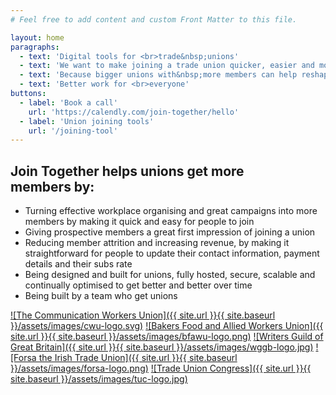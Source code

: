 ```yaml
---
# Feel free to add content and custom Front Matter to this file.

layout: home
paragraphs: 
  - text: 'Digital tools for <br>trade&nbsp;unions'
  - text: 'We want to make joining a trade union quicker, easier and more accessible'
  - text: 'Because bigger unions with&nbsp;more members can help reshape our politics'
  - text: 'Better work for <br>everyone'
buttons:
  - label: 'Book a call'
    url: 'https://calendly.com/join-together/hello'
  - label: 'Union joining tools'
    url: '/joining-tool'
---
```


## Join Together helps unions get more members&nbsp;by:

- Turning effective workplace organising and great campaigns into more members by making it quick and easy for people to join
- Giving prospective members a great first impression of joining a union
- Reducing member attrition and increasing revenue, by making it straightforward for people to update their contact information, payment details and their subs rate
- Being designed and built for unions, fully hosted, secure, scalable and continually optimised to get better and better over time
- Being built by a team who get unions

[![The Communication Workers Union]({{ site.url }}{{ site.baseurl }}/assets/images/cwu-logo.svg)](https://www.cwu.org) 
[![Bakers Food and Allied Workers Union]({{ site.url }}{{ site.baseurl }}/assets/images/bfawu-logo.png)](https://www.bfawu.org) 
[![Writers Guild of Great Britain]({{ site.url }}{{ site.baseurl }}/assets/images/wggb-logo.jpg)](https://writersguild.org.uk) 
[![Forsa the Irish Trade Union]({{ site.url }}{{ site.baseurl }}/assets/images/forsa-logo.png)](https://www.forsa.ie) 
[![Trade Union Congress]({{ site.url }}{{ site.baseurl }}/assets/images/tuc-logo.jpg)](https://www.tuc.org.uk) 
